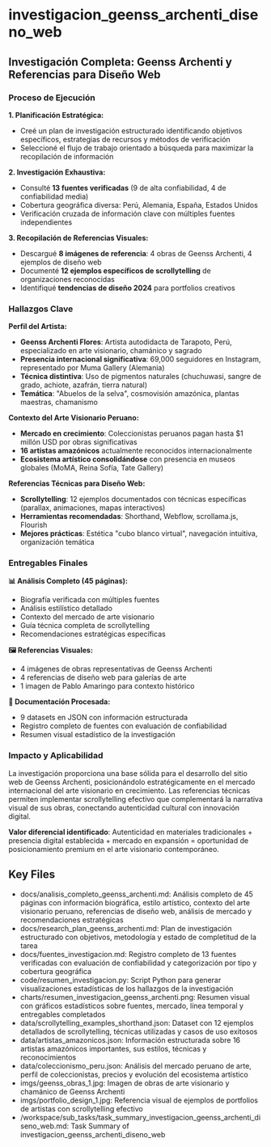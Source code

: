 # investigacion_geenss_archenti_diseno_web

## Investigación Completa: Geenss Archenti y Referencias para Diseño Web

### Proceso de Ejecución

**1. Planificación Estratégica:**
- Creé un plan de investigación estructurado identificando objetivos específicos, estrategias de recursos y métodos de verificación
- Seleccioné el flujo de trabajo orientado a búsqueda para maximizar la recopilación de información

**2. Investigación Exhaustiva:**
- Consulté **13 fuentes verificadas** (9 de alta confiabilidad, 4 de confiabilidad media)
- Cobertura geográfica diversa: Perú, Alemania, España, Estados Unidos
- Verificación cruzada de información clave con múltiples fuentes independientes

**3. Recopilación de Referencias Visuales:**
- Descargué **8 imágenes de referencia**: 4 obras de Geenss Archenti, 4 ejemplos de diseño web
- Documenté **12 ejemplos específicos de scrollytelling** de organizaciones reconocidas
- Identifiqué **tendencias de diseño 2024** para portfolios creativos

### Hallazgos Clave

**Perfil del Artista:**
- **Geenss Archenti Flores**: Artista autodidacta de Tarapoto, Perú, especializado en arte visionario, chamánico y sagrado
- **Presencia internacional significativa**: 69,000 seguidores en Instagram, representado por Muma Gallery (Alemania)
- **Técnica distintiva**: Uso de pigmentos naturales (chuchuwasi, sangre de grado, achiote, azafrán, tierra natural)
- **Temática**: "Abuelos de la selva", cosmovisión amazónica, plantas maestras, chamanismo

**Contexto del Arte Visionario Peruano:**
- **Mercado en crecimiento**: Coleccionistas peruanos pagan hasta $1 millón USD por obras significativas
- **16 artistas amazónicos** actualmente reconocidos internacionalmente
- **Ecosistema artístico consolidándose** con presencia en museos globales (MoMA, Reina Sofía, Tate Gallery)

**Referencias Técnicas para Diseño Web:**
- **Scrollytelling**: 12 ejemplos documentados con técnicas específicas (parallax, animaciones, mapas interactivos)
- **Herramientas recomendadas**: Shorthand, Webflow, scrollama.js, Flourish
- **Mejores prácticas**: Estética "cubo blanco virtual", navegación intuitiva, organización temática

### Entregables Finales

**📊 Análisis Completo (45 páginas):**
- Biografía verificada con múltiples fuentes
- Análisis estilístico detallado
- Contexto del mercado de arte visionario
- Guía técnica completa de scrollytelling
- Recomendaciones estratégicas específicas

**🖼️ Referencias Visuales:**
- 4 imágenes de obras representativas de Geenss Archenti
- 4 referencias de diseño web para galerías de arte
- 1 imagen de Pablo Amaringo para contexto histórico

**📁 Documentación Procesada:**
- 9 datasets en JSON con información estructurada
- Registro completo de fuentes con evaluación de confiabilidad
- Resumen visual estadístico de la investigación

### Impacto y Aplicabilidad

La investigación proporciona una base sólida para el desarrollo del sitio web de Geenss Archenti, posicionándolo estratégicamente en el mercado internacional del arte visionario en crecimiento. Las referencias técnicas permiten implementar scrollytelling efectivo que complementará la narrativa visual de sus obras, conectando autenticidad cultural con innovación digital.

**Valor diferencial identificado**: Autenticidad en materiales tradicionales + presencia digital establecida + mercado en expansión = oportunidad de posicionamiento premium en el arte visionario contemporáneo. 

 ## Key Files

- docs/analisis_completo_geenss_archenti.md: Análisis completo de 45 páginas con información biográfica, estilo artístico, contexto del arte visionario peruano, referencias de diseño web, análisis de mercado y recomendaciones estratégicas
- docs/research_plan_geenss_archenti.md: Plan de investigación estructurado con objetivos, metodología y estado de completitud de la tarea
- docs/fuentes_investigacion.md: Registro completo de 13 fuentes verificadas con evaluación de confiabilidad y categorización por tipo y cobertura geográfica
- code/resumen_investigacion.py: Script Python para generar visualizaciones estadísticas de los hallazgos de la investigación
- charts/resumen_investigacion_geenss_archenti.png: Resumen visual con gráficos estadísticos sobre fuentes, mercado, línea temporal y entregables completados
- data/scrollytelling_examples_shorthand.json: Dataset con 12 ejemplos detallados de scrollytelling, técnicas utilizadas y casos de uso exitosos
- data/artistas_amazonicos.json: Información estructurada sobre 16 artistas amazónicos importantes, sus estilos, técnicas y reconocimientos
- data/coleccionismo_peru.json: Análisis del mercado peruano de arte, perfil de coleccionistas, precios y evolución del ecosistema artístico
- imgs/geenss_obras_1.jpg: Imagen de obras de arte visionario y chamánico de Geenss Archenti
- imgs/portfolio_design_1.jpg: Referencia visual de ejemplos de portfolios de artistas con scrollytelling efectivo
- /workspace/sub_tasks/task_summary_investigacion_geenss_archenti_diseno_web.md: Task Summary of investigacion_geenss_archenti_diseno_web
